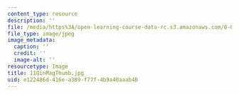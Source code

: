 ```yaml
---
content_type: resource
description: ''
file: /media/https%3A/open-learning-course-data-rc.s3.amazonaws.com/8-02t-electricity-and-magnetism-spring-2005/e122486d416ea389f77f4b9a40aaab40_11QinMagThumb.jpg
file_type: image/jpeg
image_metadata:
  caption: ''
  credit: ''
  image-alt: ''
resourcetype: Image
title: 11QinMagThumb.jpg
uid: e122486d-416e-a389-f77f-4b9a40aaab40
---
```

